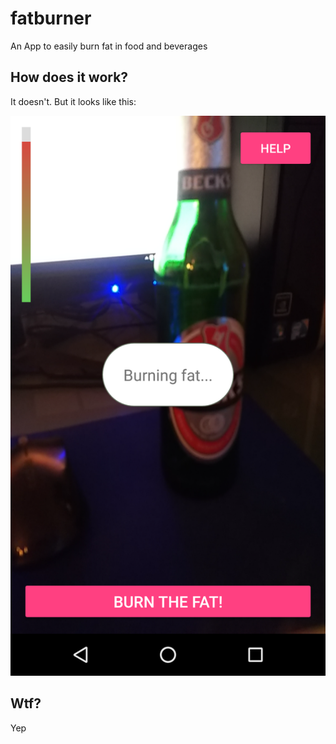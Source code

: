 # fatburner

An App to easily burn fat in food and beverages

## How does it work?

It doesn't. But it looks like this:

![Screenshot](https://github.com/sne11ius/fatburner/raw/master/screenshot01.png)

## Wtf?

Yep
